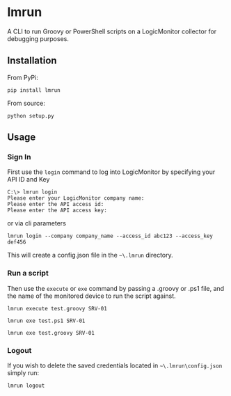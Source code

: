 # lmrun

A CLI to run Groovy or PowerShell scripts on a LogicMonitor collector for debugging purposes.

## Installation

From PyPi:

`pip install lmrun`

From source:

`python setup.py`

## Usage

### Sign In

First use the `login` command to log into LogicMonitor by specifying your API ID and Key

```
C:\> lmrun login
Please enter your LogicMonitor company name:
Please enter the API access id:
Please enter the API access key:
```

or via cli parameters

```
lmrun login --company company_name --access_id abc123 --access_key def456
```

This will create a config.json file in the `~\.lmrun` directory.

### Run a script

Then use the `execute` or `exe` command by passing a .groovy or .ps1 file, and the name of the monitored device to run the script against.

```
lmrun execute test.groovy SRV-01
```

```
lmrun exe test.ps1 SRV-01
```

```
lmrun exe test.groovy SRV-01
```

### Logout

If you wish to delete the saved credentials located in `~\.lmrun\config.json` simply run:

```
lmrun logout
```
